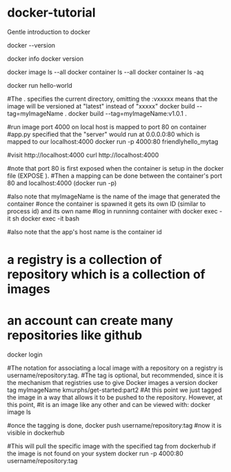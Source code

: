 # docker-tutorial
Gentle introduction to docker

docker --version

docker info
docker version

docker image ls --all
docker container ls --all
docker container ls -aq


docker run hello-world

#The . specifies the current directory, omitting the :vxxxxx means that the image will be versioned at "latest" instead of "xxxxx"
docker build --tag=myImageName .
docker build --tag=myImageName:v1.0.1 .

#run image port 4000 on local host is mapped to port 80 on container
#app.py specified that the "server" would run at 0.0.0.0:80 which is mapped to our localhost:4000
docker run -p 4000:80 friendlyhello_mytag

#visit
http://localhost:4000
curl http://localhost:4000

#note that port 80 is first exposed when the container is setup in the docker file (EXPOSE ).
#Then a mapping can be done between the container's port 80 and localhost:4000 (docker run -p)


#also note that myImageName is the name of the image that generated the container
#once the container is spawned it gets its own ID (similar to process id) and its own name
#log in runninng container with
docker exec -it <container-name> sh
docker exec -it <container-name> bash

#also note that the app's host name is the container id


# a registry is a collection of repository which is a collection of images
# an account can create many repositories like github
docker login

#The notation for associating a local image with a repository on a registry is username/repository:tag. 
#The tag is optional, but recommended, since it is the mechanism that registries use to give Docker images a version
docker tag myImageName kmurphs/get-started:part2
#At this point we just tagged the image in a way that allows it to be pushed to the repository. However, at this point,
#it is an image like any other and can be viewed with:
docker image ls 

#once the tagging is done,
docker push username/repository:tag
#now it is visible in dockerhub

#This will pull the specific image with the specified tag from dockerhub if the image is not found on your system
docker run -p 4000:80 username/repository:tag